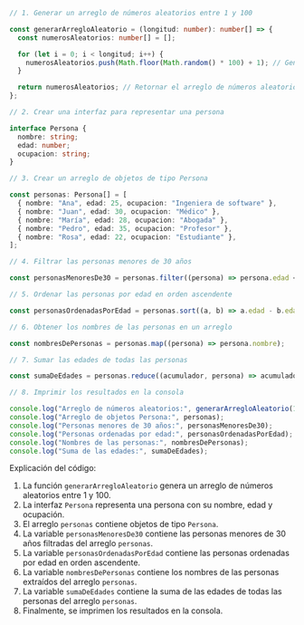 ```typescript
// 1. Generar un arreglo de números aleatorios entre 1 y 100

const generarArregloAleatorio = (longitud: number): number[] => {
  const numerosAleatorios: number[] = [];

  for (let i = 0; i < longitud; i++) {
    numerosAleatorios.push(Math.floor(Math.random() * 100) + 1); // Generar un número aleatorio entre 1 y 100
  }

  return numerosAleatorios; // Retornar el arreglo de números aleatorios
};

// 2. Crear una interfaz para representar una persona

interface Persona {
  nombre: string;
  edad: number;
  ocupacion: string;
}

// 3. Crear un arreglo de objetos de tipo Persona

const personas: Persona[] = [
  { nombre: "Ana", edad: 25, ocupacion: "Ingeniera de software" },
  { nombre: "Juan", edad: 30, ocupacion: "Médico" },
  { nombre: "María", edad: 28, ocupacion: "Abogada" },
  { nombre: "Pedro", edad: 35, ocupacion: "Profesor" },
  { nombre: "Rosa", edad: 22, ocupacion: "Estudiante" },
];

// 4. Filtrar las personas menores de 30 años

const personasMenoresDe30 = personas.filter((persona) => persona.edad < 30);

// 5. Ordenar las personas por edad en orden ascendente

const personasOrdenadasPorEdad = personas.sort((a, b) => a.edad - b.edad);

// 6. Obtener los nombres de las personas en un arreglo

const nombresDePersonas = personas.map((persona) => persona.nombre);

// 7. Sumar las edades de todas las personas

const sumaDeEdades = personas.reduce((acumulador, persona) => acumulador + persona.edad, 0);

// 8. Imprimir los resultados en la consola

console.log("Arreglo de números aleatorios:", generarArregloAleatorio(10));
console.log("Arreglo de objetos Persona:", personas);
console.log("Personas menores de 30 años:", personasMenoresDe30);
console.log("Personas ordenadas por edad:", personasOrdenadasPorEdad);
console.log("Nombres de las personas:", nombresDePersonas);
console.log("Suma de las edades:", sumaDeEdades);
```

Explicación del código:

1. La función `generarArregloAleatorio` genera un arreglo de números aleatorios entre 1 y 100.
2. La interfaz `Persona` representa una persona con su nombre, edad y ocupación.
3. El arreglo `personas` contiene objetos de tipo `Persona`.
4. La variable `personasMenoresDe30` contiene las personas menores de 30 años filtradas del arreglo `personas`.
5. La variable `personasOrdenadasPorEdad` contiene las personas ordenadas por edad en orden ascendente.
6. La variable `nombresDePersonas` contiene los nombres de las personas extraídos del arreglo `personas`.
7. La variable `sumaDeEdades` contiene la suma de las edades de todas las personas del arreglo `personas`.
8. Finalmente, se imprimen los resultados en la consola.